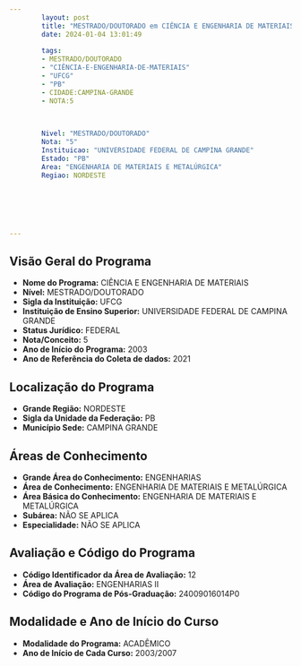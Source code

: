 ```yaml
---
        layout: post
        title: "MESTRADO/DOUTORADO em CIÊNCIA E ENGENHARIA DE MATERIAIS na UFCG  "
        date: 2024-01-04 13:01:49
     
        tags:
        - MESTRADO/DOUTORADO
        - "CIÊNCIA-E-ENGENHARIA-DE-MATERIAIS"
        - "UFCG"
        - "PB"
        - CIDADE:CAMPINA-GRANDE
        - NOTA:5
        
       

        Nivel: "MESTRADO/DOUTORADO"
        Nota: "5"
        Instituicao: "UNIVERSIDADE FEDERAL DE CAMPINA GRANDE"
        Estado: "PB"
        Area: "ENGENHARIA DE MATERIAIS E METALÚRGICA"
        Regiao: NORDESTE
        
        
        
        
        
        
---
```

## Visão Geral do Programa
- **Nome do Programa:** CIÊNCIA E ENGENHARIA DE MATERIAIS
- **Nível:** MESTRADO/DOUTORADO
- **Sigla da Instituição:** UFCG
- **Instituição de Ensino Superior:** UNIVERSIDADE FEDERAL DE CAMPINA GRANDE
- **Status Jurídico:** FEDERAL
- **Nota/Conceito:** 5
- **Ano de Início do Programa:** 2003
- **Ano de Referência do Coleta de dados:** 2021

## Localização do Programa
- **Grande Região:** NORDESTE
- **Sigla da Unidade da Federação:** PB
- **Município Sede:** CAMPINA GRANDE

## Áreas de Conhecimento
- **Grande Área do Conhecimento:** ENGENHARIAS
- **Área de Conhecimento:** ENGENHARIA DE MATERIAIS E METALÚRGICA
- **Área Básica do Conhecimento:** ENGENHARIA DE MATERIAIS E METALÚRGICA
- **Subárea:** NÃO SE APLICA
- **Especialidade:** NÃO SE APLICA

## Avaliação e Código do Programa
- **Código Identificador da Área de Avaliação:** 12
- **Área de Avaliação:** ENGENHARIAS II
- **Código do Programa de Pós-Graduação:** 24009016014P0


## Modalidade e Ano de Início do Curso
- **Modalidade do Programa:** ACADÊMICO
- **Ano de Início de Cada Curso:** 2003/2007
